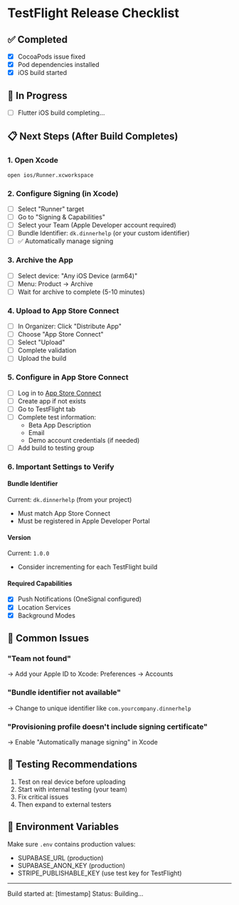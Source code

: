 # TestFlight Release Checklist

## ✅ Completed
- [x] CocoaPods issue fixed
- [x] Pod dependencies installed
- [x] iOS build started

## 🔄 In Progress
- [ ] Flutter iOS build completing...

## 📋 Next Steps (After Build Completes)

### 1. Open Xcode
```bash
open ios/Runner.xcworkspace
```

### 2. Configure Signing (in Xcode)
- [ ] Select "Runner" target
- [ ] Go to "Signing & Capabilities"
- [ ] Select your Team (Apple Developer account required)
- [ ] Bundle Identifier: `dk.dinnerhelp` (or your custom identifier)
- [ ] ✅ Automatically manage signing

### 3. Archive the App
- [ ] Select device: "Any iOS Device (arm64)"
- [ ] Menu: Product → Archive
- [ ] Wait for archive to complete (5-10 minutes)

### 4. Upload to App Store Connect
- [ ] In Organizer: Click "Distribute App"
- [ ] Choose "App Store Connect"
- [ ] Select "Upload"
- [ ] Complete validation
- [ ] Upload the build

### 5. Configure in App Store Connect
- [ ] Log in to [App Store Connect](https://appstoreconnect.apple.com)
- [ ] Create app if not exists
- [ ] Go to TestFlight tab
- [ ] Complete test information:
  - Beta App Description
  - Email
  - Demo account credentials (if needed)
- [ ] Add build to testing group

### 6. Important Settings to Verify

#### Bundle Identifier
Current: `dk.dinnerhelp` (from your project)
- Must match App Store Connect
- Must be registered in Apple Developer Portal

#### Version
Current: `1.0.0`
- Consider incrementing for each TestFlight build

#### Required Capabilities
- [x] Push Notifications (OneSignal configured)
- [x] Location Services
- [x] Background Modes

## 🚨 Common Issues

### "Team not found"
→ Add your Apple ID to Xcode: Preferences → Accounts

### "Bundle identifier not available"
→ Change to unique identifier like `com.yourcompany.dinnerhelp`

### "Provisioning profile doesn't include signing certificate"
→ Enable "Automatically manage signing" in Xcode

## 📱 Testing Recommendations

1. Test on real device before uploading
2. Start with internal testing (your team)
3. Fix critical issues
4. Then expand to external testers

## 🔑 Environment Variables

Make sure `.env` contains production values:
- SUPABASE_URL (production)
- SUPABASE_ANON_KEY (production)
- STRIPE_PUBLISHABLE_KEY (use test key for TestFlight)

---

Build started at: [timestamp]
Status: Building...
